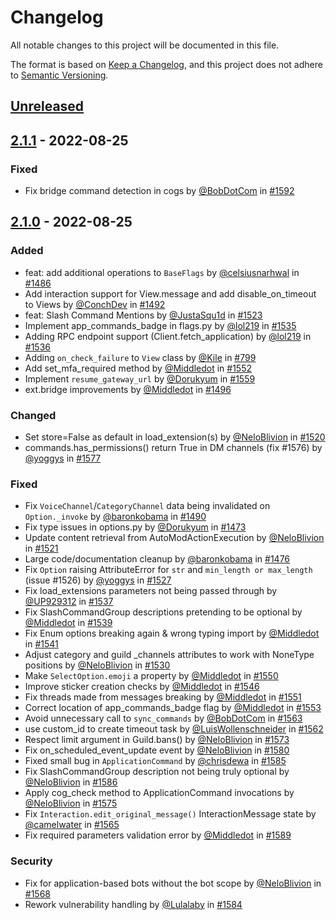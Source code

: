 # Changelog
All notable changes to this project will be documented in this file.

The format is based on [Keep a Changelog](https://keepachangelog.com/en/1.0.0/),
and this project does not adhere to [Semantic Versioning](https://semver.org/spec/v2.0.0.html).

## [Unreleased]

## [2.1.1] - 2022-08-25
### Fixed
- Fix bridge command detection in cogs by [@BobDotCom](https://github.com/BobDotCom) in [#1592](https://github.com/Pycord-Development/pycord/pull/1592)

## [2.1.0] - 2022-08-25
### Added
- feat: add additional operations to `BaseFlags` by [@celsiusnarhwal](https://github.com/celsiusnarhwal) in [#1486](https://github.com/Pycord-Development/pycord/pull/1486)
- Add interaction support for View.message and add disable_on_timeout to Views by [@ConchDev](https://github.com/ConchDev) in [#1492](https://github.com/Pycord-Development/pycord/pull/1492)
- feat: Slash Command Mentions by [@JustaSqu1d](https://github.com/JustaSqu1d) in [#1523](https://github.com/Pycord-Development/pycord/pull/1523)
- Implement app_commands_badge in flags.py by [@lol219](https://github.com/lol219) in [#1535](https://github.com/Pycord-Development/pycord/pull/1535)
- Adding RPC endpoint support (Client.fetch_application) by [@lol219](https://github.com/lol219) in [#1536](https://github.com/Pycord-Development/pycord/pull/1536)
- Adding `on_check_failure` to `View` class by [@Kile](https://github.com/Kile) in [#799](https://github.com/Pycord-Development/pycord/pull/799)
- Add set_mfa_required method by [@Middledot](https://github.com/Middledot) in [#1552](https://github.com/Pycord-Development/pycord/pull/1552)
- Implement `resume_gateway_url` by [@Dorukyum](https://github.com/Dorukyum) in [#1559](https://github.com/Pycord-Development/pycord/pull/1559)
- ext.bridge improvements by [@Middledot](https://github.com/Middledot) in [#1496](https://github.com/Pycord-Development/pycord/pull/1496)

### Changed
- Set store=False as default in load_extension(s) by [@NeloBlivion](https://github.com/NeloBlivion) in [#1520](https://github.com/Pycord-Development/pycord/pull/1520)
- commands.has_permissions() return True in DM channels (fix #1576) by [@yoggys](https://github.com/yoggys) in [#1577](https://github.com/Pycord-Development/pycord/pull/1577)

### Fixed
- Fix `VoiceChannel`/`CategoryChannel` data being invalidated on `Option._invoke` by [@baronkobama](https://github.com/baronkobama) in [#1490](https://github.com/Pycord-Development/pycord/pull/1490)
- Fix type issues in options.py by [@Dorukyum](https://github.com/Dorukyum) in [#1473](https://github.com/Pycord-Development/pycord/pull/1473)
- Update content retrieval from AutoModActionExecution by [@NeloBlivion](https://github.com/NeloBlivion) in [#1521](https://github.com/Pycord-Development/pycord/pull/1521)
- Large code/documentation cleanup by [@baronkobama](https://github.com/baronkobama) in [#1476](https://github.com/Pycord-Development/pycord/pull/1476)
- Fix `Option` raising AttributeError for `str` and `min_length or max_length` (issue #1526) by [@yoggys](https://github.com/yoggys) in [#1527](https://github.com/Pycord-Development/pycord/pull/1527)
- Fix load_extensions parameters not being passed through by [@UP929312](https://github.com/UP929312) in [#1537](https://github.com/Pycord-Development/pycord/pull/1537)
- Fix SlashCommandGroup descriptions pretending to be optional by [@Middledot](https://github.com/Middledot) in [#1539](https://github.com/Pycord-Development/pycord/pull/1539)
- Fix Enum options breaking again & wrong typing import by [@Middledot](https://github.com/Middledot) in [#1541](https://github.com/Pycord-Development/pycord/pull/1541)
- Adjust category and guild _channels attributes to work with NoneType positions by [@NeloBlivion](https://github.com/NeloBlivion) in [#1530](https://github.com/Pycord-Development/pycord/pull/1530)
- Make `SelectOption.emoji` a property by [@Middledot](https://github.com/Middledot) in [#1550](https://github.com/Pycord-Development/pycord/pull/1550)
- Improve sticker creation checks by [@Middledot](https://github.com/Middledot) in [#1546](https://github.com/Pycord-Development/pycord/pull/1546)
- Fix threads made from messages breaking by [@Middledot](https://github.com/Middledot) in [#1551](https://github.com/Pycord-Development/pycord/pull/1551)
- Correct location of app_commands_badge flag by [@Middledot](https://github.com/Middledot) in [#1553](https://github.com/Pycord-Development/pycord/pull/1553)
- Avoid unnecessary call to `sync_commands` by [@BobDotCom](https://github.com/BobDotCom) in [#1563](https://github.com/Pycord-Development/pycord/pull/1563)
- use custom_id to create timeout task by [@LuisWollenschneider](https://github.com/LuisWollenschneider) in [#1562](https://github.com/Pycord-Development/pycord/pull/1562)
- Respect limit argument in Guild.bans() by [@NeloBlivion](https://github.com/NeloBlivion) in [#1573](https://github.com/Pycord-Development/pycord/pull/1573)
- Fix on_scheduled_event_update event by [@NeloBlivion](https://github.com/NeloBlivion) in [#1580](https://github.com/Pycord-Development/pycord/pull/1580)
- Fixed small bug in `ApplicationCommand` by [@chrisdewa](https://github.com/chrisdewa) in [#1585](https://github.com/Pycord-Development/pycord/pull/1585)
- Fix SlashCommandGroup description not being truly optional by [@NeloBlivion](https://github.com/NeloBlivion) in [#1586](https://github.com/Pycord-Development/pycord/pull/1586)
- Apply cog_check method to ApplicationCommand invocations by [@NeloBlivion](https://github.com/NeloBlivion) in [#1575](https://github.com/Pycord-Development/pycord/pull/1575)
- Fix `Interaction.edit_original_message()` InteractionMessage state by [@camelwater](https://github.com/camelwater) in [#1565](https://github.com/Pycord-Development/pycord/pull/1565)
- Fix required parameters validation error by [@Middledot](https://github.com/Middledot) in [#1589](https://github.com/Pycord-Development/pycord/pull/1589)

### Security
- Fix for application-based bots without the bot scope by [@NeloBlivion](https://github.com/NeloBlivion) in [#1568](https://github.com/Pycord-Development/pycord/pull/1568)
- Rework vulnerability handling by [@Lulalaby](https://github.com/Lulalaby) in [#1584](https://github.com/Pycord-Development/pycord/pull/1584)


[Unreleased]: https://github.com/Pycord-Development/pycord/compare/v2.1.1...HEAD
[2.1.1]: https://github.com/Pycord-Development/pycord/compare/v2.1.0...v2.1.1
[2.1.0]: https://github.com/Pycord-Development/pycord/compare/v2.0.1...v2.1.0
